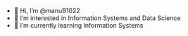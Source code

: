- 👋 Hi, I’m @manuB1022
- 👀 I’m interested in Information Systems and Data Science 
- 🌱 I’m currently learning Information Systems 


<!---
manuB1022/manuB1022 is a ✨ special ✨ repository because its `README.md` (this file) appears on your GitHub profile.
You can click the Preview link to take a look at your changes.
--->
